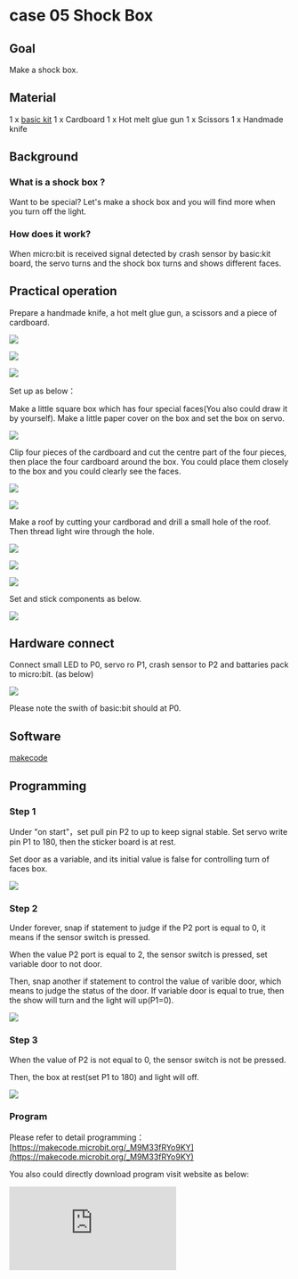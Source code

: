 # case 05 Shock Box

## Goal


 Make a shock box.

## Material

1 x [basic kit](https://shop.elecfreaks.com/products/elecfreaks-micro-bit-beginner-basic-kit-without-micro-bit-board?_pos=1&_sid=b2a4954fa&_ss=r)
 1 x Cardboard
 1 x Hot melt glue gun
 1 x Scissors
 1 x Handmade knife



## Background

### What is a shock box ?

 Want to be special? Let's make a shock box and you will find more when you turn off the light.

### How does it work?

 When micro:bit is received signal detected by crash sensor by basic:kit board, the servo turns and the shock box turns and shows different faces.


## Practical operation

Prepare a handmade knife, a hot melt glue gun, a scissors and a piece of cardboard.

![](./images/5fTCOyS.jpg)

![](./images/OsrstYv.jpg)

![](./images/t6A0IwP.jpg)

Set up as below：

Make a little square box which has four special faces(You also could draw it by yourself). Make a little paper cover on the box and set the box on servo.

![](./images/XUKaZuB.jpg)

Clip four pieces of the cardboard and cut the centre part of the four pieces, then place the four cardboard around the box. You could place them closely to the box and you could clearly see the faces.

![](./images/ZzkorKa.jpg)

![](./images/bhjsZG9.jpg)

Make a roof by cutting your cardborad and drill a small hole of the roof. Then thread light wire through the hole.

![](./images/EHVofkw.jpg)

![](./images/xp7iEj5.jpg)

![](./images/FwJVqmw.jpg)

Set and stick components as below.

![](./images/OJpRAKH.jpg)



## Hardware connect



Connect small LED to P0, servo ro P1, crash sensor to P2 and battaries pack to micro:bit. (as below)

![](./images/qIxyiCc.jpg)

Please note the swith of basic:bit should at P0.



## Software

[makecode](https://makecode.microbit.org/#)





## Programming

### Step 1

Under "on start"，set pull pin P2 to up to keep signal stable. Set servo write pin P1 to 180, then the sticker board is at rest.

Set door as a variable, and its initial value is false for controlling turn of faces box.

![](./images/XGUcluA.png)

### Step 2

Under forever, snap if statement to judge if the P2 port is equal to 0, it means if the sensor switch is pressed.

When the value P2 port is equal to 2, the sensor switch is pressed, set variable door to not door.

Then, snap another if statement to control the value of varible door, which means to judge the status of the door. If variable door is equal to true, then the show will turn and the light will up(P1=0).

![](./images/kcnU9rf.png)

### Step 3

When the value of P2 is not equal to 0, the sensor switch is not be pressed.

Then, the box at rest(set P1 to 180) and light will off.

![](./images/Q8LsMmq.png)




### Program

Please refer to detail programming：[https://makecode.microbit.org/_M9M33fRYo9KY](https://makecode.microbit.org/_M9M33fRYo9KY)

You also could directly download program visit website as below:

<div
    style={{
        position: 'relative',
        paddingBottom: '60%',
        overflow: 'hidden',
    }}
>
    <iframe
        src="https://makecode.microbit.org/_M9M33fRYo9KY"
        frameborder="0"
        sandbox="allow-popups allow-forms allow-scripts allow-same-origin"
        style={{
            position: 'absolute',
            width: '100%',
            height: '100%',
        }}
    />
</div>

## Result

Press the crash module, the box turns and shows different faces

![](./images/g0CMLx6.gif)

## Think

How to make the faces box turns face by face ?

## Questions



## More Information
